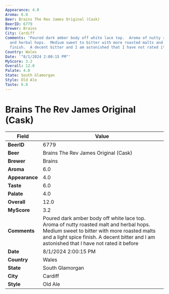 ```yaml
---
Appearance: 4.0
Aroma: 6.0
Beer: Brains The Rev James Original (Cask)
BeerID: 6779
Brewer: Brains
City: Cardiff
Comments: 'Poured dark amber body off white lace top.  Aroma of nutty roasted malt
  and herbal hops.  Medium sweet to bitter with more roasted malts and a light spice
  finish.  A decent bitter and I am astonished that I have not rated it before '
Country: Wales
Date: '"8/1/2024 2:00:15 PM"'
MyScore: 3.2
Overall: 12.0
Palate: 4.0
State: South Glamorgan
Style: Old Ale
Taste: 6.0
---
```


# Brains The Rev James Original (Cask)

| Field         | Value |
|---------------|-------|
| **BeerID** | 6779 |
| **Beer** | Brains The Rev James Original (Cask) |
| **Brewer** | Brains |
| **Aroma** | 6.0 |
| **Appearance** | 4.0 |
| **Taste** | 6.0 |
| **Palate** | 4.0 |
| **Overall** | 12.0 |
| **MyScore** | 3.2 |
| **Comments** | Poured dark amber body off white lace top.  Aroma of nutty roasted malt and herbal hops.  Medium sweet to bitter with more roasted malts and a light spice finish.  A decent bitter and I am astonished that I have not rated it before  |
| **Date** | 8/1/2024 2:00:15 PM |
| **Country** | Wales |
| **State** | South Glamorgan |
| **City** | Cardiff |
| **Style** | Old Ale |
